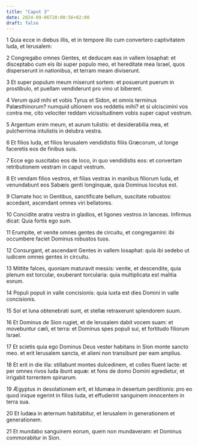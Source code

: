 ```yaml
---
title: "Caput 3"
date: 2024-09-06T20:00:56+02:00
draft: false
---
```



1 Quia ecce in diebus illis, et in tempore illo cum convertero captivitatem Iuda, et Ierusalem:

2 Congregabo omnes Gentes, et deducam eas in vallem Iosaphat: et disceptabo cum eis ibi super populo meo, et hereditate mea Israel, quos disperserunt in nationibus, et terram meam diviserunt.

3 Et super populum meum miserunt sortem: et posuerunt puerum in prostibulo, et puellam vendiderunt pro vino ut biberent.

4 Verum quid mihi et vobis Tyrus et Sidon, et omnis terminus Palæsthinorum? numquid ultionem vos reddetis mihi? et si ulciscimini vos contra me, cito velociter reddam vicissitudinem vobis super caput vestrum.

5 Argentum enim meum, et aurum tulistis: et desiderabilia mea, et pulcherrima intulistis in delubra vestra.

6 Et filios Iuda, et filios Ierusalem vendidistis filiis Græcorum, ut longe faceretis eos de finibus suis.

7 Ecce ego suscitabo eos de loco, in quo vendidistis eos: et convertam retributionem vestram in caput vestrum.

8 Et vendam filios vestros, et filias vestras in manibus filiorum Iuda, et venundabunt eos Sabæis genti longinquæ, quia Dominus locutus est.

9 Clamate hoc in Gentibus, sanctificate bellum, suscitate robustos: accedant, ascendant omnes viri bellatores.

10 Concidite aratra vestra in gladios, et ligones vestros in lanceas. Infirmus dicat: Quia fortis ego sum.

11 Erumpite, et venite omnes gentes de circuitu, et congregamini: ibi occumbere faciet Dominus robustos tuos.

12 Consurgant, et ascendant Gentes in vallem Iosaphat: quia ibi sedebo ut iudicem omnes gentes in circuitu.

13 Mittite falces, quoniam maturavit messis: venite, et descendite, quia plenum est torcular, exuberant torcularia: quia multiplicata est malitia eorum.

14 Populi populi in valle concisionis: quia iuxta est dies Domini in valle concisionis.

15 Sol et luna obtenebrati sunt, et stellæ retraxerunt splendorem suum.

16 Et Dominus de Sion rugiet, et de Ierusalem dabit vocem suam: et movebuntur cæli, et terra: et Dominus spes populi sui, et fortitudo filiorum Israel.

17 Et scietis quia ego Dominus Deus vester habitans in Sion monte sancto meo. et erit Ierusalem sancta, et alieni non transibunt per eam amplius.

18 Et erit in die illa: stillabunt montes dulcedinem, et colles fluent lacte: et per omnes rivos Iuda ibunt aquæ: et fons de domo Domini egredietur, et irrigabit torrentem spinarum.

19 Ægyptus in desolationem erit, et Idumæa in desertum perditionis: pro eo quod inique egerint in filios Iuda, et effuderint sanguinem innocentem in terra sua.

20 Et Iudæa in æternum habitabitur, et Ierusalem in generationem et generationem.

21 Et mundabo sanguinem eorum, quem non mundaveram: et Dominus commorabitur in Sion.

